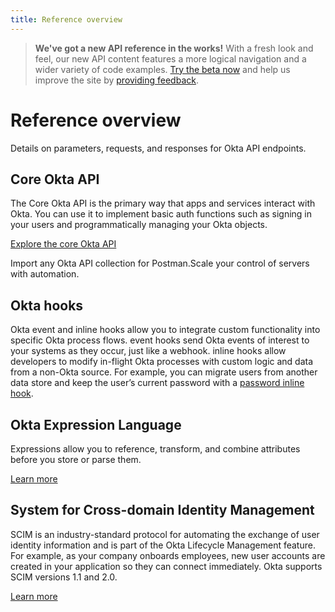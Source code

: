 ```yaml
---
title: Reference overview
---
```


> **We've got a new API reference in the works!** With a fresh look and feel, our new API content features a more logical navigation and a wider variety of code examples. [Try the beta now](https://developer.okta.com/docs/api/) and help us improve the site by [providing feedback](https://forms.gle/Y9XmNNTF2rPQwive7).

# Reference overview

Details on parameters, requests, and responses for Okta API endpoints.

## Core Okta API

The Core Okta API is the primary way that apps and services interact with Okta. You can use it to implement basic auth functions such as signing in your users and programmatically managing your Okta objects.

[Explore the core Okta API](/docs/reference/core-okta-api/)

<Cards><Card href="/docs/reference/postman-collections/" cardTitle="Postman Collections" :showFooter=true>Import any Okta API collection for Postman.</Card><Card href="/docs/reference/api/asa/introduction/" cardTitle="Advanced Server Access API" :showFooter=true>Scale your control of servers with automation.</Card></Cards>

## Okta hooks

Okta event and inline hooks allow you to integrate custom functionality into specific Okta process flows. event hooks send Okta events of interest to your systems as they occur, just like a webhook. inline hooks allow developers to modify in-flight Okta processes with custom logic and data from a non-Okta source. For example, you can migrate users from another data store and keep the user’s current password with a [password inline hook](/docs/reference/password-hook/).

## Okta Expression Language

Expressions allow you to reference, transform, and combine attributes before you store or parse them.

[Learn more](/docs/reference/okta-expression-language/)

## System for Cross-domain Identity Management

SCIM is an industry-standard protocol for automating the exchange of user identity information and is part of the Okta Lifecycle Management feature. For example, as your company onboards employees, new user accounts are created in your application so they can connect immediately. Okta supports SCIM versions 1.1 and 2.0.

[Learn more](/docs/reference/scim/)
